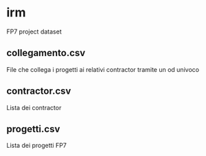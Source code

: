 # irm
FP7 project dataset

## collegamento.csv
File che collega i progetti ai relativi contractor tramite un od univoco

## contractor.csv
Lista dei contractor

## progetti.csv
Lista dei progetti FP7